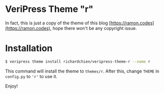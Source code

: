 # VeriPress Theme "r"

In fact, this is just a copy of the theme of this blog [https://ramon.codes](https://ramon.codes), hope there won't be any copyright issue.

# Installation

```sh
$ veripress theme install richardchien/veripress-theme-r --name r
```

This command will install the theme to `themes/r`. After this, change `THEME` in `config.py` to `'r'` to use it.

Enjoy!
